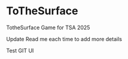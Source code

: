# ToTheSurface
TotheSurface Game for TSA 2025

Update Read me each time to add more details

Test GIT UI
